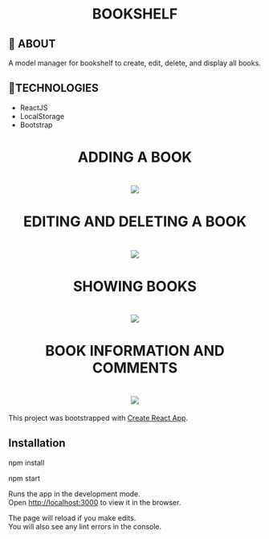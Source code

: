 <h1 align="center">BOOKSHELF</h1>

## 📄 ABOUT
<p>A model manager for bookshelf to create, edit, delete, and display all books.</p>

## 🔗TECHNOLOGIES

- ReactJS
- LocalStorage
- Bootstrap

<h1 align="center">ADDING A BOOK</h1>

<h1 align="center">
<img src="https://ik.imagekit.io/lc7oxtp9qa/add_kATJIXUCx.gif">
</h1>

<h1 align="center">EDITING AND DELETING A BOOK</h1>

<h1 align="center">
<img src="https://ik.imagekit.io/lc7oxtp9qa/editing-deleting_R0Q40aGNO.gif">
</h1>

<h1 align="center">SHOWING BOOKS</h1>

<h1 align="center">
<img src="https://ik.imagekit.io/lc7oxtp9qa/showing_GMzIQayNPq.gif">
</h1>

<h1 align="center">BOOK INFORMATION AND COMMENTS</h1>

<h1 align="center">
<img src="https://ik.imagekit.io/lc7oxtp9qa/book_details_and_comments_FOpwymatvE.gif">
</h1>





This project was bootstrapped with [Create React App](https://github.com/facebook/create-react-app).

## Installation

npm install

npm start

Runs the app in the development mode.<br />
Open [http://localhost:3000](http://localhost:3000) to view it in the browser.

The page will reload if you make edits.<br />
You will also see any lint errors in the console.

